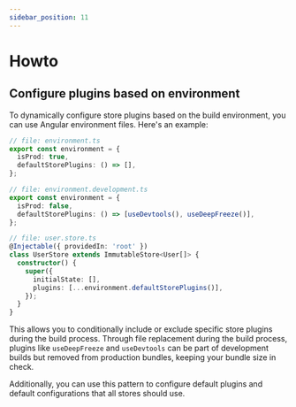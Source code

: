 ```yaml
---
sidebar_position: 11
---
```


# Howto

## Configure plugins based on environment

To dynamically configure store plugins based on the build environment, you can use Angular environment files. Here's an example:

```typescript
// file: environment.ts
export const environment = {
  isProd: true,
  defaultStorePlugins: () => [],
};

// file: environment.development.ts
export const environment = {
  isProd: false,
  defaultStorePlugins: () => [useDevtools(), useDeepFreeze()],
};

// file: user.store.ts
@Injectable({ providedIn: 'root' })
class UserStore extends ImmutableStore<User[]> {
  constructor() {
    super({
      initialState: [],
      plugins: [...environment.defaultStorePlugins()],
    });
  }
}
```

This allows you to conditionally include or exclude specific store plugins during the build process. Through file replacement during the build process, plugins like `useDeepFreeze` and `useDevtools` can be part of development builds but removed from production bundles, keeping your bundle size in check.

Additionally, you can use this pattern to configure default plugins and default configurations that all stores should use.
